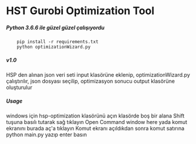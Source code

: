 <h1>HST Gurobi Optimization Tool</h1>

##### Python 3.6.6 ile güzel güzel çalışıyordu

        pip install -r requirements.txt
        python optimizationWizard.py



##### v1.0

HSP den alınan json veri seti input klasörüne eklenip, optimizationWizard.py çalıştırılır, json dosyası seçilip, optimizasyon sonucu output klasörüne oluşturulur


##### Usage
windows için
hsp-optimization klasörünü açın
klasörde boş bir alana Shift tuşuna basılı tutarak sağ tıklayın
Open Command window here yada komut ekranını burada aç'a tıklayın
Komut ekranı açıldıkdan sonra komut satırına
		python main.py yazıp enter basın
		
	
